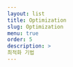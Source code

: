 ```yaml
---
layout: list
title: Optimization
slug: Optimization
menu: true
order: 5
description: >
최적화 기법
---
```

